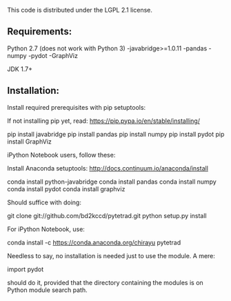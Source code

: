 This code is distributed under the LGPL 2.1 license.

Requirements:
-------------

Python 2.7 (does not work with Python 3)
-javabridge>=1.0.11
-pandas
-numpy 
-pydot
-GraphViz

JDK 1.7+

Installation:
-------------

Install required prerequisites with pip setuptools:

 If not installing pip yet, read: https://pip.pypa.io/en/stable/installing/

 pip install javabridge
 pip install pandas
 pip install numpy
 pip install pydot
 pip install GraphViz

 iPython Notebook users, follow these:
 
 Install Anaconda setuptools: http://docs.continuum.io/anaconda/install
 
 conda install python-javabridge
 conda install pandas
 conda install numpy
 conda install pydot
 conda install graphviz 

Should suffice with doing:

 git clone git://github.com/bd2kccd/pytetrad.git
 python setup.py install
 
For iPython Notebook, use:

 conda install -c https://conda.anaconda.org/chirayu pytetrad 

Needless to say, no installation is needed just to use the module. A mere:

 import pydot

should do it, provided that the directory containing the modules is on Python
module search path.
